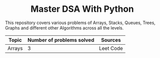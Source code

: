 <h1 align="center">  Master DSA With Python </h1>

This repository covers various problems of Arrays, Stacks, Queues, Trees, Graphs and different other Algorithms across all the levels.

Topic | Number of problems solved | Sources<br>
----- | ------------------------- | ------------------------
Arrays| 3                         | Leet Code
